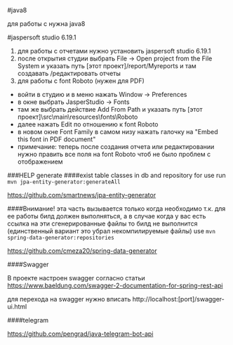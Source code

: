 #java8

для работы с нужна java8

#jaspersoft studio 6.19.1

1) для работы с отчетами нужно установить jaspersoft studio 6.19.1
2) после открытия студии выбрать File -> Open project from the File System и указать путь \[этот проект]/report/Myreports и там создавать /редактировать отчеты  
3) для работы с font Roboto (нужен для PDF)
 - войти в студию и в меню нажать Window -> Preferences 
  - в окне выбрать JasperStudio -> Fonts 
  - там же выбрать действие Add From Path и указать путь \[этот проект]\src\main\resources\fonts\Roboto 
  - далее нажать Edit по отношению к font Roboto
  - в новом окне Font Family в самом низу нажать галочку на "Embed this font in PDF document"
  - примечание: теперь после создания отчета или редактировании нужно править все поля на font Roboto чтоб не было проблем с отображением   

###HELP generate 
####exist table classes in db and repository 
for use run `mvn jpa-entity-generator:generateAll`

https://github.com/smartnews/jpa-entity-generator

####Внимание!
эта часть вызывается только когда необходимо т.к. для ее работы билд должен выполняться, а в случае когда у вас есть ссылка на эти сгенерированные файлы то билд не выполнится (единственный вариант это убрал некомпилируемые файлы)
 use `mvn spring-data-generator:repositories`

https://github.com/cmeza20/spring-data-generator

####Swagger

В проекте настроен swagger согласно статьи https://www.baeldung.com/swagger-2-documentation-for-spring-rest-api

для перехода на swagger нужно вписать http://localhost:[port]/swagger-ui.html

####telegram

https://github.com/pengrad/java-telegram-bot-api